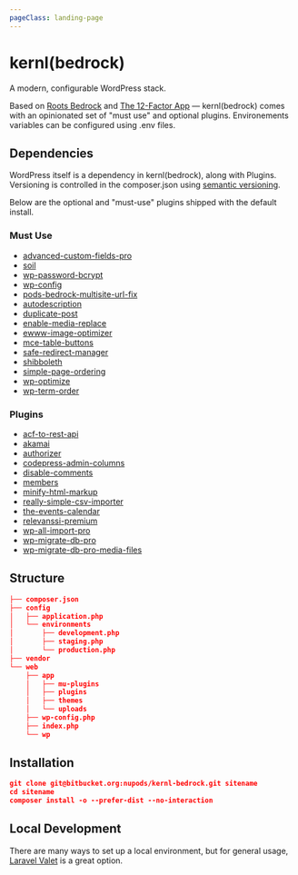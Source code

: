 ```yaml
---
pageClass: landing-page
---
```


# kernl(bedrock)

A modern, configurable WordPress stack.

Based on [Roots Bedrock](https://roots.io/bedrock/) and [The 12-Factor App](https://12factor.net) &mdash; kernl(bedrock) comes with an opinionated set of "must use" and optional plugins. Environements variables can be configured using .env files.

## Dependencies

WordPress itself is a dependency in kernl(bedrock), along with Plugins. Versioning is controlled in the composer.json using [semantic versioning](https://semver.org).

Below are the optional and "must-use" plugins shipped with the default install.

### Must Use
* [advanced-custom-fields-pro](https://www.advancedcustomfields.com/pro/)
* [soil](https://roots.io/plugins/soil)
* [wp-password-bcrypt](https://roots.io/plugins/wp-password-bcrypt)
* [wp-config](https://roots.io/plugins/wp-config)
* [pods-bedrock-multisite-url-fix](https://bitbucket.org/nupods/pods-bedrock-multisite-url-fix)
* [autodescription](https://wordpress.org/plugins/autodescription)
* [duplicate-post](https://wordpress.org/plugins/duplicate-post)
* [enable-media-replace](https://wordpress.org/plugins/enable-media-replace)
* [ewww-image-optimizer](https://wordpress.org/plugins/ewww-image-optimizer)
* [mce-table-buttons](https://wordpress.org/plugins/mce-table-buttons)
* [safe-redirect-manager](https://wordpress.org/plugins/safe-redirect-manager)
* [shibboleth](https://wordpress.org/plugins/shibboleth)
* [simple-page-ordering](https://wordpress.org/plugins/simple-page-ordering)
* [wp-optimize](https://wordpress.org/plugins/wp-optimize)
* [wp-term-order](https://wordpress.org/plugins/wp-term-order)

### Plugins
* [acf-to-rest-api](https://wordpress.org/plugins/acf-to-rest-api)
* [akamai](https://wordpress.org/plugins/akamai)
* [authorizer](https://wordpress.org/plugins/authorizer)
* [codepress-admin-columns](https://wordpress.org/plugins/codepress-admin-columns)
* [disable-comments](https://wordpress.org/plugins/disable-comments)
* [members](https://wordpress.org/plugins/members)
* [minify-html-markup](https://wordpress.org/plugins/minify-html-markup)
* [really-simple-csv-importer](https://wordpress.org/plugins/really-simple-csv-importer)
* [the-events-calendar](https://wordpress.org/plugins/the-events-calendar)
* [relevanssi-premium](https://www.relevanssi.com)
* [wp-all-import-pro](http://www.wpallimport.com)
* [wp-migrate-db-pro](https://deliciousbrains.com/wp-migrate-db-pro/)
* [wp-migrate-db-pro-media-files](https://deliciousbrains.com/wp-migrate-db-pro-media-files/)


## Structure

``` json
├── composer.json
├── config
│   ├── application.php
│   └── environments
│       ├── development.php
│       ├── staging.php
│       └── production.php
├── vendor
└── web
    ├── app
    │   ├── mu-plugins
    │   ├── plugins
    │   ├── themes
    │   └── uploads
    ├── wp-config.php
    ├── index.php
    └── wp
```

## Installation

``` json
git clone git@bitbucket.org:nupods/kernl-bedrock.git sitename
cd sitename
composer install -o --prefer-dist --no-interaction
```

## Local Development
There are many ways to set up a local environment, but for general usage, [Laravel Valet](https://laravel.com/docs/5.7/valet) is a great option.
